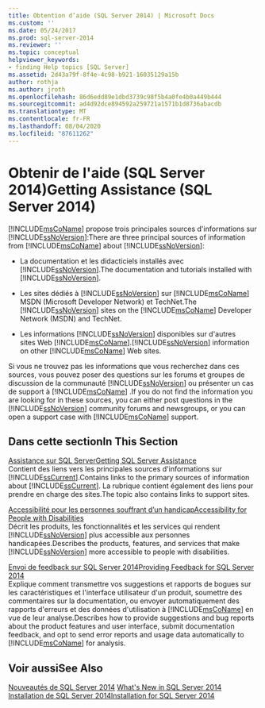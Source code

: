 ```yaml
---
title: Obtention d’aide (SQL Server 2014) | Microsoft Docs
ms.custom: ''
ms.date: 05/24/2017
ms.prod: sql-server-2014
ms.reviewer: ''
ms.topic: conceptual
helpviewer_keywords:
- finding Help topics [SQL Server]
ms.assetid: 2d43a79f-8f4e-4c98-b921-16035129a15b
author: rothja
ms.author: jroth
ms.openlocfilehash: 86d6edd89e1dbd3739c98f5b4a0fe4b0a449b444
ms.sourcegitcommit: ad4d92dce894592a259721a1571b1d8736abacdb
ms.translationtype: MT
ms.contentlocale: fr-FR
ms.lasthandoff: 08/04/2020
ms.locfileid: "87611262"
---
```

# <a name="getting-assistance-sql-server-2014"></a><span data-ttu-id="6ae3c-102">Obtenir de l'aide (SQL Server 2014)</span><span class="sxs-lookup"><span data-stu-id="6ae3c-102">Getting Assistance (SQL Server 2014)</span></span>
  <span data-ttu-id="6ae3c-103">[!INCLUDE[msCoName](../includes/msconame-md.md)] propose trois principales sources d'informations sur [!INCLUDE[ssNoVersion](../includes/ssnoversion-md.md)]:</span><span class="sxs-lookup"><span data-stu-id="6ae3c-103">There are three principal sources of information from [!INCLUDE[msCoName](../includes/msconame-md.md)] about [!INCLUDE[ssNoVersion](../includes/ssnoversion-md.md)]:</span></span>  
  
-   <span data-ttu-id="6ae3c-104">La documentation et les didacticiels installés avec [!INCLUDE[ssNoVersion](../includes/ssnoversion-md.md)].</span><span class="sxs-lookup"><span data-stu-id="6ae3c-104">The documentation and tutorials installed with [!INCLUDE[ssNoVersion](../includes/ssnoversion-md.md)].</span></span>  
  
-   <span data-ttu-id="6ae3c-105">Les sites dédiés à [!INCLUDE[ssNoVersion](../includes/ssnoversion-md.md)] sur [!INCLUDE[msCoName](../includes/msconame-md.md)] MSDN (Microsoft Developer Network) et TechNet.</span><span class="sxs-lookup"><span data-stu-id="6ae3c-105">The [!INCLUDE[ssNoVersion](../includes/ssnoversion-md.md)] sites on the [!INCLUDE[msCoName](../includes/msconame-md.md)] Developer Network (MSDN) and TechNet.</span></span>  
  
-   <span data-ttu-id="6ae3c-106">Les informations [!INCLUDE[ssNoVersion](../includes/ssnoversion-md.md)] disponibles sur d'autres sites Web [!INCLUDE[msCoName](../includes/msconame-md.md)].</span><span class="sxs-lookup"><span data-stu-id="6ae3c-106">[!INCLUDE[ssNoVersion](../includes/ssnoversion-md.md)] information on other [!INCLUDE[msCoName](../includes/msconame-md.md)] Web sites.</span></span>  
  
 <span data-ttu-id="6ae3c-107">Si vous ne trouvez pas les informations que vous recherchez dans ces sources, vous pouvez poser des questions sur les forums et groupes de discussion de la communauté [!INCLUDE[ssNoVersion](../includes/ssnoversion-md.md)] ou présenter un cas de support à [!INCLUDE[msCoName](../includes/msconame-md.md)] .</span><span class="sxs-lookup"><span data-stu-id="6ae3c-107">If you do not find the information you are looking for in these sources, you can either post questions in the [!INCLUDE[ssNoVersion](../includes/ssnoversion-md.md)] community forums and newsgroups, or you can open a support case with [!INCLUDE[msCoName](../includes/msconame-md.md)] support.</span></span>  
  
## <a name="in-this-section"></a><span data-ttu-id="6ae3c-108">Dans cette section</span><span class="sxs-lookup"><span data-stu-id="6ae3c-108">In This Section</span></span>  
 [<span data-ttu-id="6ae3c-109">Assistance sur SQL Server</span><span class="sxs-lookup"><span data-stu-id="6ae3c-109">Getting SQL Server Assistance</span></span>](../../2014/getting-started/getting-sql-server-assistance.md)  
 <span data-ttu-id="6ae3c-110">Contient des liens vers les principales sources d'informations sur [!INCLUDE[ssCurrent](../includes/sscurrent-md.md)].</span><span class="sxs-lookup"><span data-stu-id="6ae3c-110">Contains links to the primary sources of information about [!INCLUDE[ssCurrent](../includes/sscurrent-md.md)].</span></span> <span data-ttu-id="6ae3c-111">La rubrique contient également des liens pour prendre en charge des sites.</span><span class="sxs-lookup"><span data-stu-id="6ae3c-111">The topic also contains links to support sites.</span></span>  
  
 [<span data-ttu-id="6ae3c-112">Accessibilité pour les personnes souffrant d’un handicap</span><span class="sxs-lookup"><span data-stu-id="6ae3c-112">Accessibility for People with Disabilities</span></span>](../../2014/getting-started/accessibility-for-people-with-disabilities.md)  
 <span data-ttu-id="6ae3c-113">Décrit les produits, les fonctionnalités et les services qui rendent [!INCLUDE[ssNoVersion](../includes/ssnoversion-md.md)] plus accessible aux personnes handicapées.</span><span class="sxs-lookup"><span data-stu-id="6ae3c-113">Describes the products, features, and services that make [!INCLUDE[ssNoVersion](../includes/ssnoversion-md.md)] more accessible to people with disabilities.</span></span>  
  
 [<span data-ttu-id="6ae3c-114">Envoi de feedback sur SQL Server 2014</span><span class="sxs-lookup"><span data-stu-id="6ae3c-114">Providing Feedback for SQL Server 2014</span></span>](../../2014/getting-started/providing-feedback-for-sql-server-2014.md)  
 <span data-ttu-id="6ae3c-115">Explique comment transmettre vos suggestions et rapports de bogues sur les caractéristiques et l'interface utilisateur d'un produit, soumettre des commentaires sur la documentation, ou envoyer automatiquement des rapports d'erreurs et des données d'utilisation à [!INCLUDE[msCoName](../includes/msconame-md.md)] en vue de leur analyse.</span><span class="sxs-lookup"><span data-stu-id="6ae3c-115">Describes how to provide suggestions and bug reports about the product features and user interface, submit documentation feedback, and opt to send error reports and usage data automatically to [!INCLUDE[msCoName](../includes/msconame-md.md)] for analysis.</span></span>  
  
## <a name="see-also"></a><span data-ttu-id="6ae3c-116">Voir aussi</span><span class="sxs-lookup"><span data-stu-id="6ae3c-116">See Also</span></span>  
 <span data-ttu-id="6ae3c-117">[Nouveautés de SQL Server 2014](../sql-server/what-s-new-in-sql-server-2016.md) </span><span class="sxs-lookup"><span data-stu-id="6ae3c-117">[What's New in SQL Server 2014](../sql-server/what-s-new-in-sql-server-2016.md) </span></span>  
 [<span data-ttu-id="6ae3c-118">Installation de SQL Server 2014</span><span class="sxs-lookup"><span data-stu-id="6ae3c-118">Installation for SQL Server 2014</span></span>](../database-engine/install-windows/installation-for-sql-server.md)  
  
  
